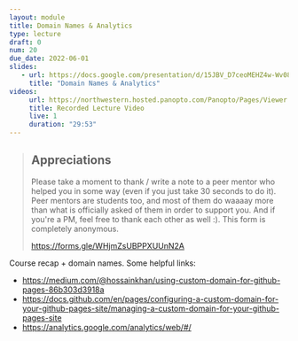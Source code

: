 ```yaml
---
layout: module
title: Domain Names & Analytics
type: lecture
draft: 0
num: 20
due_date: 2022-06-01
slides:
   - url: https://docs.google.com/presentation/d/15JBV_D7ceoMEHZ4w-Wv08Z2VN7l-qFdxzhgEtMmD-nY/edit?usp=sharing
     title: "Domain Names & Analytics"
videos:
     url: https://northwestern.hosted.panopto.com/Panopto/Pages/Viewer.aspx?id=57e751eb-7c30-40c7-896a-aea7015a46bb
     title: Recorded Lecture Video
     live: 1
     duration: "29:53"  
---
```



> ## Appreciations
> Please take a moment to thank  / write a note to a peer mentor who helped you in some way (even if you just take 30 seconds to do it). Peer mentors are students too, and most of them do waaaay more than what is officially asked of them in order to support you. And if you're a PM, feel free to thank each other as well :).
This form is completely anonymous.
> 
> <a href="https://forms.gle/WHjmZsUBPPXUUnN2A" target="_blank">https://forms.gle/WHjmZsUBPPXUUnN2A</a>


Course recap + domain names. Some helpful links:
* <a href="https://medium.com/@hossainkhan/using-custom-domain-for-github-pages-86b303d3918a" target="_blank">https://medium.com/@hossainkhan/using-custom-domain-for-github-pages-86b303d3918a</a>
* <a href="https://docs.github.com/en/pages/configuring-a-custom-domain-for-your-github-pages-site/managing-a-custom-domain-for-your-github-pages-site" target="_blank">https://docs.github.com/en/pages/configuring-a-custom-domain-for-your-github-pages-site/managing-a-custom-domain-for-your-github-pages-site</a>
* <a href="https://analytics.google.com/analytics/web/#/" target="_blank">https://analytics.google.com/analytics/web/#/</a>